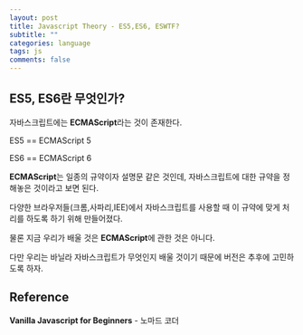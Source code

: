 ```yaml
---
layout: post
title: Javascript Theory - ES5,ES6, ESWTF?
subtitle: ""
categories: language
tags: js
comments: false
---
```


## ES5, ES6란 무엇인가?

자바스크립트에는 **ECMAScript**라는 것이 존재한다.

ES5 == ECMAScript 5

ES6 == ECMAScript 6

**ECMAScript**는 일종의 규약이자 설명문 같은 것인데, 자바스크립트에 대한 규약을 정해놓은 것이라고 보면 된다.

다양한 브라우저들(크롬,사파리,IEE)에서 자바스크립트를 사용할 때 이 규약에 맞게 처리를 하도록 하기 위해 만들어졌다.

물론 지금 우리가 배울 것은 **ECMAScript**에 관한 것은 아니다.

다만 우리는 바닐라 자바스크립트가 무엇인지 배울 것이기 때문에 버전은 추후에 고민하도록 하자.

## Reference

**Vanilla Javascript for Beginners** - 노마드 코더
